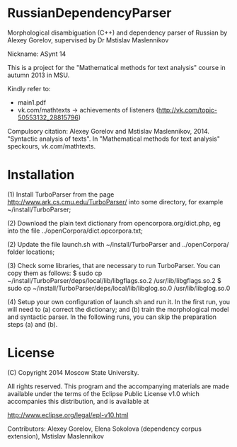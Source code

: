 RussianDependencyParser
=======================

Morphological disambiguation (C++) and dependency parser of Russian by Alexey Gorelov, supervised by Dr Mstislav Maslennikov

Nickname: ASynt 14

This is a project for the "Mathematical methods for text analysis" course in autumn 2013 in MSU. 

Kindly refer to:
- main1.pdf
- vk.com/mathtexts -> achievements of listeners (http://vk.com/topic-50553132_28815796)

Compulsory citation:
Alexey Gorelov and Mstislav Maslennikov, 2014. "Syntactic analysis of texts". In "Mathematical methods for text analysis" speckours, vk.com/mathtexts.


Installation
============

(1) Install TurboParser from the page http://www.ark.cs.cmu.edu/TurboParser/ into some directory,
    for example ~/install/TurboParser;

(2) Download the plain text dictionary from opencorpora.org/dict.php, eg into the file ../openCorpora/dict.opcorpora.txt;

(2) Update the file launch.sh with ~/install/TurboParser and ../openCorpora/ folder locations;

(3) Check some libraries, that are necessary to run TurboParser. You can copy them as follows:
    $ sudo cp ~/install/TurboParser/deps/local/lib/libgflags.so.2 /usr/lib/libgflags.so.2
    $ sudo cp ~/install/TurboParser/deps/local/lib/libglog.so.0 /usr/lib/libglog.so.0

(4) Setup your own configuration of launch.sh and run it. In the first run, you will need to (a) correct the
    dictionary; and (b) train the morphological model and syntactic parser. In the following runs, you can
    skip the preparation steps (a) and (b).


License
=======

   (C) Copyright 2014 Moscow State University.

   All rights reserved. This program and the accompanying materials
   are made available under the terms of the Eclipse Public License v1.0
   which accompanies this distribution, and is available at
   
   http://www.eclipse.org/legal/epl-v10.html
  
   Contributors:
       Alexey Gorelov, Elena Sokolova (dependency corpus extension), Mstislav Maslennikov
